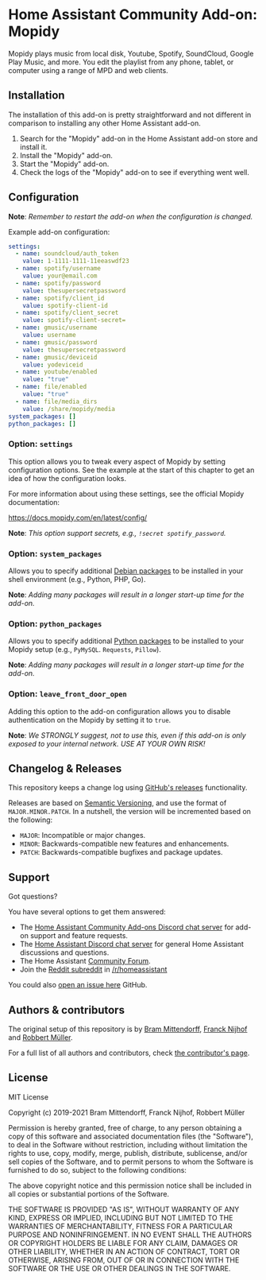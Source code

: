 # Home Assistant Community Add-on: Mopidy

Mopidy plays music from local disk, Youtube, Spotify, SoundCloud, Google Play Music,
and more. You edit the playlist from any phone, tablet, or computer using a
range of MPD and web clients.

## Installation

The installation of this add-on is pretty straightforward and not different in
comparison to installing any other Home Assistant add-on.

1. Search for the "Mopidy" add-on in the Home Assistant add-on store
   and install it.
1. Install the "Mopidy" add-on.
1. Start the "Mopidy" add-on.
1. Check the logs of the "Mopidy" add-on to see if everything went well.

## Configuration

**Note**: _Remember to restart the add-on when the configuration is changed._

Example add-on configuration:

```yaml
settings:
  - name: soundcloud/auth_token
    value: 1-1111-1111-11eeaswdf23
  - name: spotify/username
    value: your@email.com
  - name: spotify/password
    value: thesupersecretpassword
  - name: spotify/client_id
    value: spotify-client-id
  - name: spotify/client_secret
    value: spotify-client-secret=
  - name: gmusic/username
    value: username
  - name: gmusic/password
    value: thesupersecretpassword
  - name: gmusic/deviceid
    value: yodeviceid
  - name: youtube/enabled
    value: "true"
  - name: file/enabled
    value: "true"
  - name: file/media_dirs
    value: /share/mopidy/media
system_packages: []
python_packages: []
```

### Option: `settings`

This option allows you to tweak every aspect of Mopidy by setting
configuration options. See the example at the start of this chapter
to get an idea of how the configuration looks.

For more information about using these settings, see the official Mopidy
documentation:

<https://docs.mopidy.com/en/latest/config/>

**Note**: _This option support secrets, e.g., `!secret spotify_password`._

### Option: `system_packages`

Allows you to specify additional [Debian packages][debian-packages] to
be installed in your shell environment (e.g., Python, PHP, Go).

**Note**: _Adding many packages will result in a longer start-up
time for the add-on._

### Option: `python_packages`

Allows you to specify additional [Python packages][python-packages] to be
installed to your Mopidy setup (e.g., `PyMySQL`. `Requests`, `Pillow`).

**Note**: _Adding many packages will result in a longer start-up time
for the add-on._

### Option: `leave_front_door_open`

Adding this option to the add-on configuration allows you to disable
authentication on the Mopidy by setting it to `true`.

**Note**: _We STRONGLY suggest, not to use this, even if this add-on is
only exposed to your internal network. USE AT YOUR OWN RISK!_

## Changelog & Releases

This repository keeps a change log using [GitHub's releases][releases]
functionality.

Releases are based on [Semantic Versioning][semver], and use the format
of `MAJOR.MINOR.PATCH`. In a nutshell, the version will be incremented
based on the following:

- `MAJOR`: Incompatible or major changes.
- `MINOR`: Backwards-compatible new features and enhancements.
- `PATCH`: Backwards-compatible bugfixes and package updates.

## Support

Got questions?

You have several options to get them answered:

- The [Home Assistant Community Add-ons Discord chat server][discord] for add-on
  support and feature requests.
- The [Home Assistant Discord chat server][discord-ha] for general Home
  Assistant discussions and questions.
- The Home Assistant [Community Forum][forum].
- Join the [Reddit subreddit][reddit] in [/r/homeassistant][reddit]

You could also [open an issue here][issue] GitHub.

## Authors & contributors

The original setup of this repository is by [Bram Mittendorff][brammittendorff],
[Franck Nijhof][frenck] and [Robbert Müller][mjrider].

For a full list of all authors and contributors,
check [the contributor's page][contributors].

## License

MIT License

Copyright (c) 2019-2021 Bram Mittendorff, Franck Nijhof, Robbert Müller

Permission is hereby granted, free of charge, to any person obtaining a copy
of this software and associated documentation files (the "Software"), to deal
in the Software without restriction, including without limitation the rights
to use, copy, modify, merge, publish, distribute, sublicense, and/or sell
copies of the Software, and to permit persons to whom the Software is
furnished to do so, subject to the following conditions:

The above copyright notice and this permission notice shall be included in all
copies or substantial portions of the Software.

THE SOFTWARE IS PROVIDED "AS IS", WITHOUT WARRANTY OF ANY KIND, EXPRESS OR
IMPLIED, INCLUDING BUT NOT LIMITED TO THE WARRANTIES OF MERCHANTABILITY,
FITNESS FOR A PARTICULAR PURPOSE AND NONINFRINGEMENT. IN NO EVENT SHALL THE
AUTHORS OR COPYRIGHT HOLDERS BE LIABLE FOR ANY CLAIM, DAMAGES OR OTHER
LIABILITY, WHETHER IN AN ACTION OF CONTRACT, TORT OR OTHERWISE, ARISING FROM,
OUT OF OR IN CONNECTION WITH THE SOFTWARE OR THE USE OR OTHER DEALINGS IN THE
SOFTWARE.

[brammittendorff]: https://github.com/brammittendorff
[contributors]: https://github.com/hassio-addons/addon-mopidy/graphs/contributors
[debian-packages]: https://packages.debian.org
[discord-ha]: https://discord.gg/c5DvZ4e
[discord]: https://discord.me/hassioaddons
[forum]: https://community.home-assistant.io/?u=frenck
[frenck]: https://github.com/frenck
[issue]: https://github.com/hassio-addons/addon-mopidy/issues
[mjrider]: https://github.com/mjrider
[python-packages]: https://pypi.org
[reddit]: https://reddit.com/r/homeassistant
[releases]: https://github.com/hassio-addons/addon-mopidy/releases
[semver]: http://semver.org/spec/v2.0.0